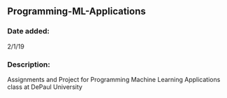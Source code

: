 ## Programming-ML-Applications

### Date added:
2/1/19

### Description:
Assignments and Project for Programming Machine Learning Applications class at DePaul University
